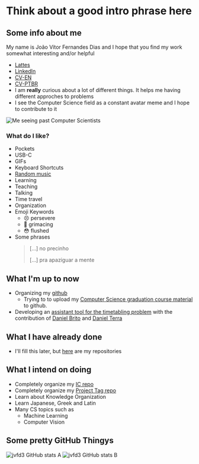 # **Think about a good intro phrase here**

## Some info about me

My name is João Vítor Fernandes Dias and I hope that you find my work somewhat interesting and/or helpful

<!-- Add an audio of my name later -->

- [Lattes][LinkLattes]
- [LinkedIn][LinkLinkedIn]
- [CV-EN][LinkCVEN]
- [CV-PTBR][LinkCVPTBR]
- I am **really** curious about a lot of different things. It helps me having different approches to problems
- I see the Computer Science field as a constant avatar meme and I hope to contribute to it

![Me seeing past Computer Scientists][LinkAvatarMeme]

### What do I like?

- Pockets
- USB-C
- GIFs
- Keyboard Shortcuts
- [Random music][LinkYouTubePlaylist]
- Learning
- Teaching
- Talking
- Time travel
- Organization
- Emoji Keywords
  - :persevere: persevere
  - :grimacing: grimacing
  - :flushed: flushed
- Some phrases
  > [...] no precinho
  > 
  > [...] pra apaziguar a mente

## What I'm up to now

- Organizing my [github][LinkGitHub]
  - Trying to to upload my [Computer Science graduation course material][LinkRepoUENFCC] to github.
- Developing an [assistant tool for the timetabling problem][LinkRepoUENFTT] with the contribution of [Daniel Brito][LinkGitHubDaniBrito] and [Daniel Terra][LinkGitHubDaniTerra]

## What I have already done

- I'll fill this later, but [here][LinkGitHubRepos] are my repositories

## What I intend on doing

- Completely organize my [IC repo][LinkRepoIC]
- Completely organize my [Project Tag repo][LinkRepoTag]
- Learn about Knowledge Organization
- Learn Japanese, Greek and Latin
- Many CS topics such as
  - Machine Learning
  - Computer Vision

<!--
codersrank
-->

## Some pretty GitHub Thingys

![jvfd3 GitHub stats A][LinkGitHubPrettyThingA]
![jvfd3 GitHub stats B][LinkGitHubPrettyThingB]

<!-- ## Links -->

[LinkLattes]: https://lattes.cnpq.br/2335804614447803
[LinkLinkedIn]: https://linkedin.com/in/jvfd3/
[LinkCVEN]: ./Files/EN-CV-João_Vítor_Fernandes_Dias.pdf
[LinkCVPTBR]: ./Files/PTBR-CV-João_Vítor_Fernandes_Dias.pdf
[LinkAvatarMeme]: https://media.tenor.com/GmL-J3QYw94AAAAC/aang-previous-avatars.gif
[LinkYouTubePlaylist]: music.youtube.com/playlist?list=PLC50eYMsqq-hSxpLhNdbqJUq6tZvLHvcD
[LinkGitHub]: https://github.com/jvfd3/
[LinkRepoUENFCC]: https://github.com/jvfd3/UENF_CC
[LinkRepoUENFTT]: https://github.com/jvfd3/UENF-timetabling
[LinkGitHubDaniBrito]: https://github.com/danibritods
[LinkGitHubDaniTerra]: https://github.com/ARRETdaniel
[LinkGitHubRepos]: https://github.com/jvfd3?tab=repositories
[LinkRepoIC]: https://github.com/jvfd3/IC-2019_2022-Robotic_Arm
[LinkRepoTag]: https://github.com/jvfd3/project-tag
[LinkGitHubPrettyThingA]: https://github-readme-stats.vercel.app/api?username=jvfd3&count_private=true&show_icons=true&theme=transparent&hide_border=true
[LinkGitHubPrettyThingB]: https://github-readme-stats.vercel.app/api/top-langs/?username=jvfd3&layout=compact&langs_count=10&theme=transparent&hide_border=true
